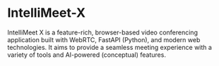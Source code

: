 # IntelliMeet-X
IntelliMeet X is a feature-rich, browser-based video conferencing application built with WebRTC, FastAPI (Python), and modern web technologies. It aims to provide a seamless meeting experience with a variety of tools and AI-powered (conceptual) features.
